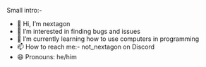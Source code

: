 Small intro:-
- 👋 Hi, I’m nextagon
- 👀 I’m interested in finding bugs and issues
- 🌱 I’m currently learning how to use computers in programming
- 📫 How to reach me:- not_nextagon on Discord
- 😄 Pronouns: he/him
